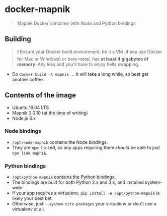 # docker-mapnik

> Mapnik Docker container with Node and Python bindings

## Building

> :exclamation:
> Ensure your Docker build environment, be it a VM (if you use Docker for Mac or Windows) or bare metal,
> has **at least 4 gigabytes of memory**. Any less and you'll have to enjoy hella swapping.

* Do `docker build -t mapnik .`. It will take a long while, so best get another coffee.


## Contents of the image

* Ubuntu 16.04 LTS
* Mapnik 3.0.10 (at the time of writing)
* Node.js 6.x

### Node bindings

* `/opt/node-mapnik` contains the Node bindings.
* They are `npm link`ed, so any apps requiring them _should_ be able to just `npm link mapnik`.

### Python bindings

* `/opt/python-mapnik` contains the Python bindings.
* The bindings are built for both Python 2.x and 3.x, and installed system-wide.
* If your app requires a virtualenv, `pip install -e /opt/python-mapnik` is likely your best bet.
* Otherwise, just `--system-site-packages` your virtualenv or don't use a virtualenv at all.
